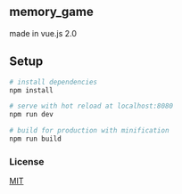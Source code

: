 ## memory_game
made in vue.js 2.0

## Setup
``` bash
# install dependencies
npm install

# serve with hot reload at localhost:8080
npm run dev

# build for production with minification
npm run build
```



### License

[MIT](http://opensource.org/licenses/MIT)
